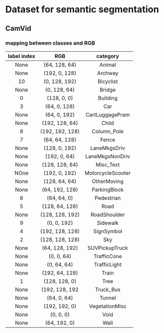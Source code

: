 # Dataset for semantic segmentation
## CamVid
### mapping between classes and RGB
|label index| RGB | category|
|:---:|:---:|:---:|
| None |(64, 128, 64) | Animal |
| None |(192, 0, 128) | Archway |
|  10  |(0, 128, 192) | Bicyclist |
| None |(0, 128, 64)  | Bridge |
|   0  |(128, 0, 0)   | Building |
|   3  |(64, 0, 128)  | Car |
| None |(64, 0, 192)  | CartLuggagePram|
| None |(192, 128, 64)| Child |
|   8  |(192, 192, 128)| Column_Pole|
|   7  |(64, 64, 128) | Fence|
| None |(128, 0, 192) |LaneMkgsDriv|
| None |(192, 0, 64)  |LaneMkgsNonDriv|
| None |(128, 128, 64) |Misc_Text|
| NOne |(192, 0, 192)  |MotorcycleScooter|
| None |(128, 64, 64)  |OtherMoving|
| None |(64, 192, 128) |ParkingBlock|
|   6  |(64, 64, 0)    |Pedestrian|
|   5  |(128, 64, 128) |Road|
| None |(128, 128, 192)|RoadShoulder|
|   9  |(0, 0, 192)    |Sidewalk|
|   4  |(192, 128, 128)|SignSymbol|
|   2  |(128, 128, 128)|Sky|
| None |(64, 128, 192) |SUVPickupTruck|
| None |(0, 0, 64)     |TrafficCone|
| None |(0, 64, 64)    |TrafficLight|
| None |(192, 64, 128) |Train|
|   1  |(128, 128, 0)  |Tree|
| None |(192, 128, 192 |Truck_Bus|
| None |(64, 0, 64)    |Tunnel|
| None |(192, 192, 0)  |VegetationMisc|
| None |(0, 0, 0)      |Void|
| None |(64, 192, 0)   |Wall| 
